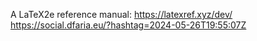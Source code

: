 A LaTeX2e reference manual: https://latexref.xyz/dev/ https://social.dfaria.eu/?hashtag=2024-05-26T19:55:07Z